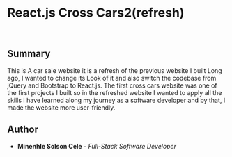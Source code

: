 # React.js Cross Cars2(refresh)

<br>

## Summary

This is A car sale website it is a refresh of the previous website I built Long ago, I wanted to change its Look of it and also switch the codebase from jQuery and Bootstrap to React.js. The first cross cars website was one of the first projects I built so in the refreshed website I wanted to apply all the skills I have learned along my journey as a software developer and by that, I made the website more user-friendly.


## Author

* **Minenhle Solson Cele** - *Full-Stack Software Developer*
